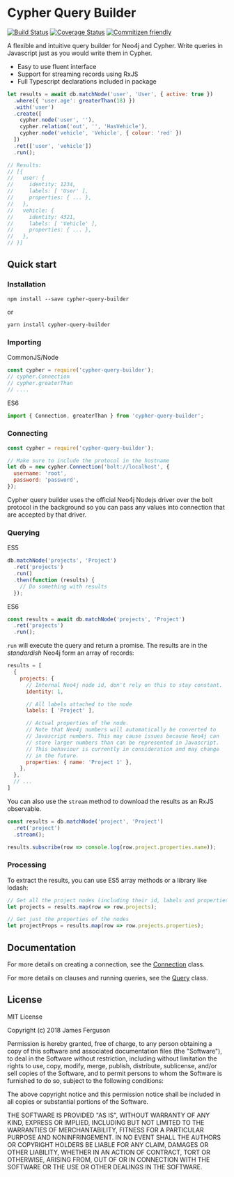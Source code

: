 # Cypher Query Builder
[![Build Status](https://travis-ci.org/jamesfer/cypher-query-builder.svg?branch=master)](https://travis-ci.org/jamesfer/cypher-query-builder)
[![Coverage Status](https://coveralls.io/repos/github/jamesfer/cypher-query-builder/badge.svg?branch=master)](https://coveralls.io/github/jamesfer/cypher-query-builder?branch=master)
[![Commitizen friendly](https://img.shields.io/badge/commitizen-friendly-brightgreen.svg)](http://commitizen.github.io/cz-cli/)

A flexible and intuitive query builder for Neo4j and Cypher.
Write queries in Javascript just as you would write them in Cypher.

- Easy to use fluent interface
- Support for streaming records using RxJS
- Full Typescript declarations included in package

```javascript
let results = await db.matchNode('user', 'User', { active: true })
  .where({ 'user.age': greaterThan(18) })
  .with('user')
  .create([
    cypher.node('user', ''),
    cypher.relation('out', '', 'HasVehicle'),
    cypher.node('vehicle', 'Vehicle', { colour: 'red' })
  ])
  .ret(['user', 'vehicle'])
  .run();

// Results:
// [{
//   user: {
//     identity: 1234,
//     labels: [ 'User' ],
//     properties: { ... },
//   },
//   vehicle: {
//     identity: 4321,
//     labels: [ 'Vehicle' ],
//     properties: { ... },
//   },
// }]
```

## Quick start

### Installation

```
npm install --save cypher-query-builder
```
or

```
yarn install cypher-query-builder
```

### Importing

CommonJS/Node

```javascript
const cypher = require('cypher-query-builder');
// cypher.Connection
// cypher.greaterThan
// ....
```

ES6

```javascript
import { Connection, greaterThan } from 'cypher-query-builder';
```

### Connecting

```javascript
const cypher = require('cypher-query-builder');

// Make sure to include the protocol in the hostname
let db = new cypher.Connection('bolt://localhost', {
  username: 'root',
  password: 'password',
});
```

Cypher query builder uses the official Neo4j Nodejs driver over the bolt
protocol in the background so you can pass any values into connection that
are accepted by that driver.

### Querying

ES5

```javascript
db.matchNode('projects', 'Project')
  .ret('projects')
  .run()
  .then(function (results) {
    // Do something with results
  });
```

ES6

```javascript
const results = await db.matchNode('projects', 'Project')
  .ret('projects')
  .run();
```

`run` will execute the query and return a promise. The results are in the
_standardish_ Neo4j form an array of records:

```javascript
results = [
  {
    projects: {
      // Internal Neo4j node id, don't rely on this to stay constant.
      identity: 1,

      // All labels attached to the node
      labels: [ 'Project' ],

      // Actual properties of the node.
      // Note that Neo4j numbers will automatically be converted to
      // Javascript numbers. This may cause issues because Neo4j can
      // store larger numbers than can be represented in Javascript.
      // This behaviour is currently in consideration and may change
      // in the future.
      properties: { name: 'Project 1' },
    },
  },
  // ...
]
```

You can also use the `stream` method to download the results as an RxJS 
observable.

```javascript
const results = db.matchNode('project', 'Project')
  .ret('project')
  .stream();

results.subscribe(row => console.log(row.project.properties.name));
```

### Processing

To extract the results, you can use ES5 array methods or a library like lodash:

```javascript
// Get all the project nodes (including their id, labels and properties).
let projects = results.map(row => row.projects);

// Get just the properties of the nodes
let projectProps = results.map(row => row.projects.properties);
```

## Documentation

For more details on creating a connection, see the
[Connection](http://jamesfer.me/cypher-query-builder/classes/connection.html) class.

For more details on clauses and running queries, see the
[Query](http://jamesfer.me/cypher-query-builder/classes/query.html) class.

## License

MIT License

Copyright (c) 2018 James Ferguson

Permission is hereby granted, free of charge, to any person obtaining a copy
of this software and associated documentation files (the "Software"), to deal
in the Software without restriction, including without limitation the rights
to use, copy, modify, merge, publish, distribute, sublicense, and/or sell
copies of the Software, and to permit persons to whom the Software is
furnished to do so, subject to the following conditions:

The above copyright notice and this permission notice shall be included in all
copies or substantial portions of the Software.

THE SOFTWARE IS PROVIDED "AS IS", WITHOUT WARRANTY OF ANY KIND, EXPRESS OR
IMPLIED, INCLUDING BUT NOT LIMITED TO THE WARRANTIES OF MERCHANTABILITY,
FITNESS FOR A PARTICULAR PURPOSE AND NONINFRINGEMENT. IN NO EVENT SHALL THE
AUTHORS OR COPYRIGHT HOLDERS BE LIABLE FOR ANY CLAIM, DAMAGES OR OTHER
LIABILITY, WHETHER IN AN ACTION OF CONTRACT, TORT OR OTHERWISE, ARISING FROM,
OUT OF OR IN CONNECTION WITH THE SOFTWARE OR THE USE OR OTHER DEALINGS IN THE
SOFTWARE.
